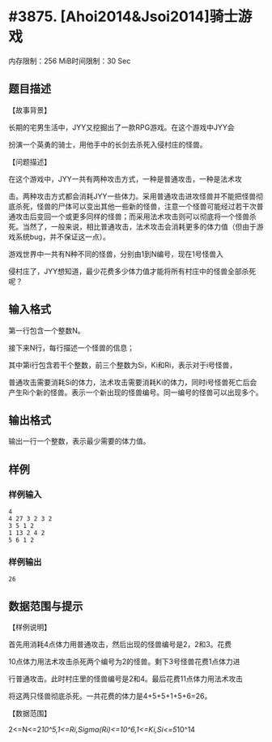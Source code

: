 # #3875. [Ahoi2014&Jsoi2014]骑士游戏

内存限制：256 MiB时间限制：30 Sec

## 题目描述

 【故事背景】

长期的宅男生活中，JYY又挖掘出了一款RPG游戏。在这个游戏中JYY会

扮演一个英勇的骑士，用他手中的长剑去杀死入侵村庄的怪兽。

【问题描述】

在这个游戏中，JYY一共有两种攻击方式，一种是普通攻击，一种是法术攻

击。两种攻击方式都会消耗JYY一些体力。采用普通攻击进攻怪兽并不能把怪兽彻底杀死，怪兽的尸体可以变出其他一些新的怪兽，注意一个怪兽可能经过若干次普通攻击后变回一个或更多同样的怪兽；而采用法术攻击则可以彻底将一个怪兽杀死。当然了，一般来说，相比普通攻击，法术攻击会消耗更多的体力值（但由于游戏系统bug，并不保证这一点）。

游戏世界中一共有N种不同的怪兽，分别由1到N编号，现在1号怪兽入

侵村庄了，JYY想知道，最少花费多少体力值才能将所有村庄中的怪兽全部杀死呢？

## 输入格式

第一行包含一个整数N。

接下来N行，每行描述一个怪兽的信息；

其中第i行包含若干个整数，前三个整数为Si，Ki和Ri，表示对于i号怪兽，

普通攻击需要消耗Si的体力，法术攻击需要消耗Ki的体力，同时i号怪兽死亡后会产生Ri个新的怪兽。表示一个新出现的怪兽编号。同一编号的怪兽可以出现多个。

## 输出格式

 输出一行一个整数，表示最少需要的体力值。

## 样例

### 样例输入

    
    4
    4 27 3 2 3 2
    3 5 1 2
    1 13 2 4 2
    5 6 1 2
    

### 样例输出

    
    26
    

## 数据范围与提示

【样例说明】

首先用消耗4点体力用普通攻击，然后出现的怪兽编号是2，2和3。花费

10点体力用法术攻击杀死两个编号为2的怪兽。剩下3号怪兽花费1点体力进

行普通攻击。此时村庄里的怪兽编号是2和4。最后花费11点体力用法术攻击

将这两只怪兽彻底杀死。一共花费的体力是4+5+5+1+5+6=26。

【数据范围】

2<=N<=2*10^5,1<=Ri,Sigma(Ri)<=10^6,1<=Ki,Si<=5*10^14
